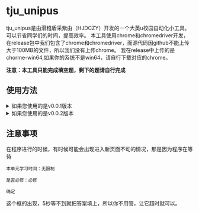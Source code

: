 # tju_unipus

tju_unipus是由滑稽盾采紫由（HJDCZY）开发的一个大英u校园自动化小工具。可以节省同学们的时间，提高效率。
本工具使用chrome和chromedriver开发，在release包中我们包含了chrome和chromedriver，而源代码因github不能上传大于100MB的文件，所以我们没有上传chrome。
我在release中上传的是chorme-win64,如果你的系统不是win64，请自行下载对应的chrome。

**注意：本工具只能完成填空题，剩下的题请自行完成**

## 使用方法

<details>

<summary>如果您使用的是v0.0.1版本</summary>
1. 安装python3.7及以上版本。

2. 在release页面下载v0.0.1版本的`tju_unipus.zip`并解压。

3. 将`config.py.example`重命名为`config.py`，用任意编辑器打开`config.py`，按照注释填写内容，将内容填写在引号之间。
 - 对于`user.name`和`user.password`，分别填写你的大英u校园账号和密码。
 - 对于`user.chormelocation`，进入chrome-win64文件夹，填写`chrome.exe`的绝对路径。
 - 对于`user.chromedriverlocation`，进入chromedriver-win64文件夹，填写`chromedriver.exe`的绝对路径。
 - 例如：
 ```python
 user.chormelocation = r"D:\code\unipus\tju_unipus\chrome-win64\chrome.exe"
user.chormedriverlocation = r"D:\code\unipus\tju_unipus\chromedriver-win64\chromedriver.exe"
```

4. 右键unipus.py-打开方式，用python打开

5. 运行后，程序会自动打开chrome并自动登录u校园，请手动跳过u校园环境检测，点进任意一个练习的界面并停留。

6. 完成第5步后，在弹出的cmd界面（黑色窗口）按一下回车（里面也会提示你）

7. 静待你的u校园自动完成

8. 完成后，按enter退出

</details>

<details>
<summary>如果您使用的是v0.0.2版本</summary>

1. 在release页面下载v0.0.2版本的`tju_unipus.zip`并解压。

2. 补充config.ini文件，填写你的大英u校园账号和密码，以及chrome和chromedriver的路径。
    - 对于`chormelocation`，进入chrome-win64文件夹，填写`chrome.exe`的绝对路径。
    - 对于`chromedriverlocation`，进入chromedriver-win64文件夹，填写`chromedriver.exe`的绝对路径。
    注意不要加引号，正确的格式可以是
    ```ini
    chormelocation = D:\code\unipus\tju_unipus\chrome-win64\chrome.exe
    chormedriverlocation = D:\code\unipus\tju_unipus\chromedriver-win64\chromedriver.exe
    ```

3. 运行unipus4.exe

4. 运行后，程序会自动打开chrome并自动登录u校园，请手动跳过u校园环境检测，点进任意一个练习的界面并停留。

5. 完成第5步后，在弹出的cmd界面（黑色窗口）按一下回车（里面也会提示你）

6. 静待你的u校园自动完成

7. 完成后，按enter退出

</details>

## 注意事项

在程序进行的时候，有时候可能会出现进入新页面不动的情况，那是因为程序在等待
```
本单元学习时间：无限制

是否必修：必修

确定
```
这个框的出现，5秒等不到就把答案填上，所以你不用管，让它超时就可以。
